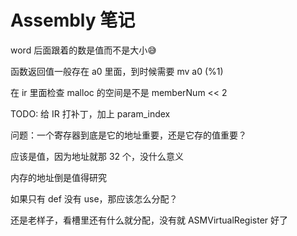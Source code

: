 # Assembly 笔记

word 后面跟着的数是值而不是大小😅

函数返回值一般存在 a0 里面，到时候需要 mv a0 (%1)

在 ir 里面检查 malloc 的空间是不是 memberNum << 2

TODO: 给 IR 打补丁，加上 param_index

问题：一个寄存器到底是它的地址重要，还是它存的值重要？

应该是值，因为地址就那 32 个，没什么意义

内存的地址倒是值得研究



如果只有 def 没有 use，那应该怎么分配？

还是老样子，看槽里还有什么就分配，没有就 ASMVirtualRegister 好了